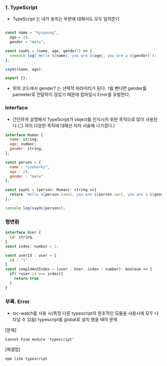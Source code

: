 ### 1. TypeScript

- TypeScript 는 내가 놓치는 부분에 대해서도 모두 알려준다

```javascript

const name = "kyuyoung",
  age = 24,
  gender = "male";

const sayHi = (name, age, gender?) => {
  console.log(`Hello ${name}, you are ${age}, you are a ${gender}`);
};

sayHi(name, age);

export {};
```
- 위의 코드에서 gender? 는 선택적 파라미터가 된다. `?`를 뺀다면 gender를 parmeter로 전달하지 않았기 때문에 컴파일시 Error를 유발한다.

### Interface

- 간단하게 설명해서 TypeScript가 object를 인식시키 위한 목적으로 많이 사용된다.(그 외의 다양한 목적에 대해선 차차 서술해 나가겠다.)

```javascript
interface Human {
  name: string;
  age: number;
  gender: string;
};

const person = {
  name : "LookerKy",
  age : 24,
  gender : "male"
};

const sayHi = (person: Human): string =>{
  return `Hello ${person.name}, you are ${person.age}, you are a ${gender}`
};

console.log(sayHi(person));

```

### 형변환
```javascript
interface User {
  id: string,
}
const index: number = 1;

const userId : user = {
  id : "1"
}
const compIdAndIndex = (user : User, index : number): boolean => {
  if( +user.id === index){
    return true
  }
}
```


### 부록. Error

- tsc-watch를 사용 시(특정 다른 typescript의 원초적인 모듈을 사용시에 모두 나타날 수 있음) typescript를 global로 설치 했을 때의 문제 

[문제]

```
Cannot Find module 'typescript'
```

[해결법]
```shell
npm link typescript
```
